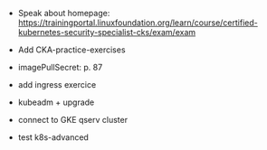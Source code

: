 - Speak about homepage: https://trainingportal.linuxfoundation.org/learn/course/certified-kubernetes-security-specialist-cks/exam/exam
- Add CKA-practice-exercises

- imagePullSecret: p. 87
- add ingress exercice
- kubeadm + upgrade



- connect to GKE qserv cluster
- test k8s-advanced